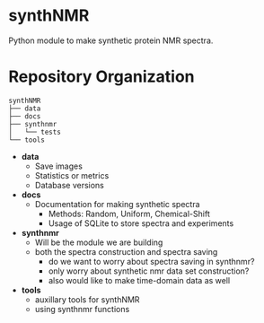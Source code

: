 # synthNMR
Python module to make synthetic protein NMR spectra.

# Repository Organization
```
synthNMR                                                                       
├── data                                                                         
├── docs                                                                         
├── synthnmr                                                                     
│   └── tests                                                                    
└── tools 
```
* **data**
	- Save images
	- Statistics or metrics
	- Database versions
* **docs**
	- Documentation for making synthetic spectra 
		- Methods: Random, Uniform, Chemical-Shift
		- Usage of SQLite to store spectra and experiments 
* **synthnmr**
	- Will be the module we are building
	- both the spectra construction and spectra saving
		- do we want to worry about spectra saving in synthnmr?
		- only worry about synthetic nmr data set construction?
		- also would like to make time-domain data as well 
* **tools**
	- auxillary tools for synthNMR
	- using synthnmr functions
	
